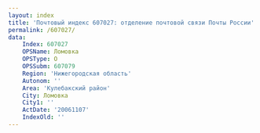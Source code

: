 ```yaml
---
layout: index
title: 'Почтовый индекс 607027: отделение почтовой связи Почты России'
permalink: /607027/
data:
    Index: 607027
    OPSName: Ломовка
    OPSType: О
    OPSSubm: 607079
    Region: 'Нижегородская область'
    Autonom: ''
    Area: 'Кулебакский район'
    City: Ломовка
    City1: ''
    ActDate: '20061107'
    IndexOld: ''
---
```

